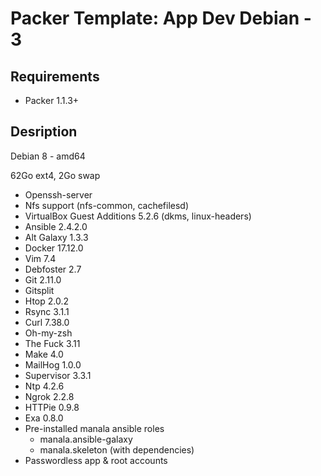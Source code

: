 # Packer Template: App Dev Debian - 3

## Requirements

* Packer 1.1.3+

## Desription

Debian 8 - amd64

62Go ext4, 2Go swap

* Openssh-server
* Nfs support (nfs-common, cachefilesd)
* VirtualBox Guest Additions 5.2.6 (dkms, linux-headers)
* Ansible 2.4.2.0
* Alt Galaxy 1.3.3
* Docker 17.12.0
* Vim 7.4
* Debfoster 2.7
* Git 2.11.0
* Gitsplit
* Htop 2.0.2
* Rsync 3.1.1
* Curl 7.38.0
* Oh-my-zsh
* The Fuck 3.11
* Make 4.0
* MailHog 1.0.0
* Supervisor 3.3.1
* Ntp 4.2.6
* Ngrok 2.2.8
* HTTPie 0.9.8
* Exa 0.8.0
* Pre-installed manala ansible roles
  * manala.ansible-galaxy
  * manala.skeleton (with dependencies)
* Passwordless app & root accounts
